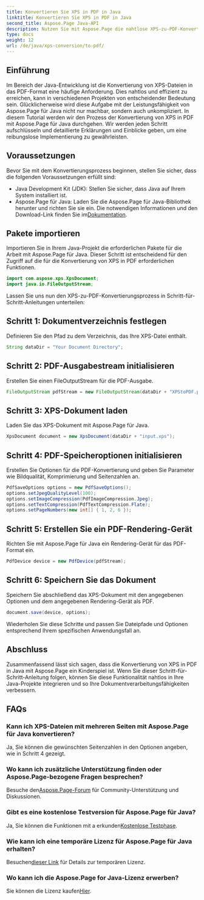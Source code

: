 ```yaml
---
title: Konvertieren Sie XPS in PDF in Java
linktitle: Konvertieren Sie XPS in PDF in Java
second_title: Aspose.Page Java-API
description: Nutzen Sie mit Aspose.Page die nahtlose XPS-zu-PDF-Konvertierung in Java. Befolgen Sie unsere Schritt-für-Schritt-Anleitung für eine effiziente und präzise Dokumentenverarbeitung.
type: docs
weight: 12
url: /de/java/xps-conversion/to-pdf/
---
```

## Einführung
Im Bereich der Java-Entwicklung ist die Konvertierung von XPS-Dateien in das PDF-Format eine häufige Anforderung. Dies nahtlos und effizient zu erreichen, kann in verschiedenen Projekten von entscheidender Bedeutung sein. Glücklicherweise wird diese Aufgabe mit der Leistungsfähigkeit von Aspose.Page für Java nicht nur machbar, sondern auch unkompliziert.
In diesem Tutorial werden wir den Prozess der Konvertierung von XPS in PDF mit Aspose.Page für Java durchgehen. Wir werden jeden Schritt aufschlüsseln und detaillierte Erklärungen und Einblicke geben, um eine reibungslose Implementierung zu gewährleisten.
## Voraussetzungen
Bevor Sie mit dem Konvertierungsprozess beginnen, stellen Sie sicher, dass die folgenden Voraussetzungen erfüllt sind:
- Java Development Kit (JDK): Stellen Sie sicher, dass Java auf Ihrem System installiert ist.
-  Aspose.Page für Java: Laden Sie die Aspose.Page für Java-Bibliothek herunter und richten Sie sie ein. Die notwendigen Informationen und den Download-Link finden Sie im[Dokumentation](https://reference.aspose.com/page/java/).
## Pakete importieren
Importieren Sie in Ihrem Java-Projekt die erforderlichen Pakete für die Arbeit mit Aspose.Page für Java. Dieser Schritt ist entscheidend für den Zugriff auf die für die Konvertierung von XPS in PDF erforderlichen Funktionen.
```java
import com.aspose.xps.XpsDocument;
import java.io.FileOutputStream;
```
Lassen Sie uns nun den XPS-zu-PDF-Konvertierungsprozess in Schritt-für-Schritt-Anleitungen unterteilen:
## Schritt 1: Dokumentverzeichnis festlegen
Definieren Sie den Pfad zu dem Verzeichnis, das Ihre XPS-Datei enthält.
```java
String dataDir = "Your Document Directory";
```
## Schritt 2: PDF-Ausgabestream initialisieren
Erstellen Sie einen FileOutputStream für die PDF-Ausgabe.
```java
FileOutputStream pdfStream = new FileOutputStream(dataDir + "XPStoPDF.pdf");
```
## Schritt 3: XPS-Dokument laden
Laden Sie das XPS-Dokument mit Aspose.Page für Java.
```java
XpsDocument document = new XpsDocument(dataDir + "input.xps");
```
## Schritt 4: PDF-Speicheroptionen initialisieren
Erstellen Sie Optionen für die PDF-Konvertierung und geben Sie Parameter wie Bildqualität, Komprimierung und Seitenzahlen an.
```java
PdfSaveOptions options = new PdfSaveOptions();
options.setJpegQualityLevel(100);
options.setImageCompression(PdfImageCompression.Jpeg);
options.setTextCompression(PdfTextCompression.Flate);
options.setPageNumbers(new int[] { 1, 2, 6 });
```
## Schritt 5: Erstellen Sie ein PDF-Rendering-Gerät
Richten Sie mit Aspose.Page für Java ein Rendering-Gerät für das PDF-Format ein.
```java
PdfDevice device = new PdfDevice(pdfStream);
```
## Schritt 6: Speichern Sie das Dokument
Speichern Sie abschließend das XPS-Dokument mit den angegebenen Optionen und dem angegebenen Rendering-Gerät als PDF.
```java
document.save(device, options);
```
Wiederholen Sie diese Schritte und passen Sie Dateipfade und Optionen entsprechend Ihrem spezifischen Anwendungsfall an.
## Abschluss
Zusammenfassend lässt sich sagen, dass die Konvertierung von XPS in PDF in Java mit Aspose.Page ein Kinderspiel ist. Wenn Sie dieser Schritt-für-Schritt-Anleitung folgen, können Sie diese Funktionalität nahtlos in Ihre Java-Projekte integrieren und so Ihre Dokumentverarbeitungsfähigkeiten verbessern.

## FAQs
### Kann ich XPS-Dateien mit mehreren Seiten mit Aspose.Page für Java konvertieren?
Ja, Sie können die gewünschten Seitenzahlen in den Optionen angeben, wie in Schritt 4 gezeigt.
### Wo kann ich zusätzliche Unterstützung finden oder Aspose.Page-bezogene Fragen besprechen?
 Besuche den[Aspose.Page-Forum](https://forum.aspose.com/c/page/39) für Community-Unterstützung und Diskussionen.
### Gibt es eine kostenlose Testversion für Aspose.Page für Java?
 Ja, Sie können die Funktionen mit a erkunden[Kostenlose Testphase](https://releases.aspose.com/).
### Wie kann ich eine temporäre Lizenz für Aspose.Page für Java erhalten?
 Besuchen[dieser Link](https://purchase.aspose.com/temporary-license/) für Details zur temporären Lizenz.
### Wo kann ich die Aspose.Page for Java-Lizenz erwerben?
 Sie können die Lizenz kaufen[Hier](https://purchase.aspose.com/buy).